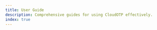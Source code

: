 ```yaml
---
title: User Guide
description: Comprehensive guides for using CloudOTP effectively.
index: true
---
```

